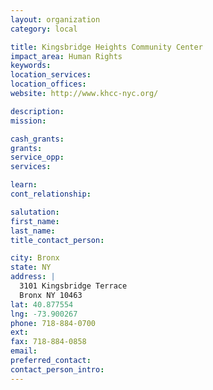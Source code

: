 ```yaml
---
layout: organization
category: local

title: Kingsbridge Heights Community Center
impact_area: Human Rights
keywords: 
location_services: 
location_offices: 
website: http://www.khcc-nyc.org/

description: 
mission: 

cash_grants: 
grants: 
service_opp: 
services: 

learn: 
cont_relationship: 

salutation: 
first_name: 
last_name: 
title_contact_person: 

city: Bronx
state: NY
address: |
  3101 Kingsbridge Terrace  
  Bronx NY 10463
lat: 40.877554
lng: -73.900267
phone: 718-884-0700
ext: 
fax: 718-884-0858
email: 
preferred_contact: 
contact_person_intro: 
---
```

